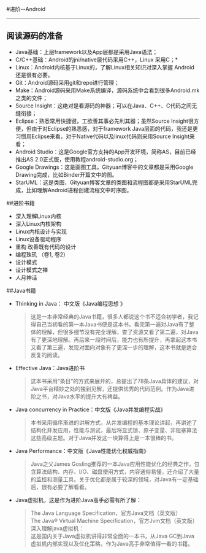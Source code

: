 #进阶--Android<hr>
## 阅读源码的准备

* Java基础：上层framework以及App层都是采用Java语法；
* C/C++基础：Android的jni/native层代码采用C++，Linux 采用C；* 
* Linux：Android内核基于Linux的，了解Linux相关知识对深入掌握 Android还是很有必要。
* Git：Android源码采用git和repo进行管理；
* Make：Android源码采用Make系统编译，源码系统中会看到很多Android.mk之类的文件；
* Source Insight：这绝对是看源码的神器；可以在Java、C++、C代码之间无缝衔接；
* Eclipse：熟悉常用快捷键，工欲善其事必先利其器；虽然Source Insight很方便，但由于对Eclipse的熟悉感，对于framework Java层面的代码，我还是更习惯用Eclipse来看，对于Native代码以及linux代码则采用Source Insight来看；
* Android Studio：这是Google官方支持的App开发环境，简称AS，目前已经推出AS 2.0正式版，使用教程android-studio.org；
* Google Drawings：这是画图工具，Gityuan博客中的文章都是采用Google Drawing完成，比如Binder开篇文中的图。
* StarUML：这是类图，Gityuan博客文章的类图和流程图都是采用StarUML完成，比如理解Android进程创建流程文中时序图。

##进阶书籍

* 深入理解Linux内核
* 深入Linux内核架构 
* Linux内核设计与实现 
*  Linux设备驱动程序 
* 重构 改善既有代码的设计
* 编程珠玑 （卷1, 卷2）
* 设计模式
* 设计模式之禅
* 人月神话


##Java书籍 


* Thinking in Java： 中文版《Java编程思想 》
 	>这是一本非常经典的Java书籍，很多人都说这个书不适合初学者，我记得自己当初看的第一本Java书便是这本书。看完第一遍对Java有了整体的理解，但很多细节没有完全理解，查了资源又看了第二遍，对Java有了更深地理解。再后来一段时间后，能力也有所提升，再拿起这本书又看了第三遍，发现对面向对象有了更深一步的理解，这本书就是适合反复的阅读。
 
* Effective Java：Java进阶书
  	>这本书采用“条目”的方式来展开的，总提出了78条Java具体的建议，对Java平台精妙之处的独到见解，还提供优秀的代码范例。作为Java进阶之书，对Java水平的提升大有裨益。
  
* Java concurrency in Practice：中文版《Java并发编程实战》
	>本书采用循序渐进的讲解方式，从并发编程的基本理论讲起，再讲述了结构化并发应用，性能与测试，最后将显式锁、原子变量、非阻塞算法这些高级主题。对于Java并发这一块算得上是一本很棒的书。 
	

* Java Performance：中文版《Java性能优化权威指南》
    >Java之父James Gosling推荐的一本Java应用性能优化的经典之作，包含算法结构、内存、I/O、磁盘使用方式，内容通俗易懂，还介绍了大量的监控和测量工具。关于优化都是属于较深的领域，对Java有一定基础后，很有必要了解看看。


* Java虚拟机，这是作为进阶Java高手必需有所了解：
    >The Java Language Specification，官方Java文档（英文版）<br>
    >The Java® Virtual Machine Specification，官方Jvm文档（英文版）<br>
    深入理解java虚拟机：<br>这是国内关于Java虚拟机讲得非常全面的一本书，从Java GC到Java虚拟机内部实现以及优化策略，作为Java高手非常值得一看的书籍。
